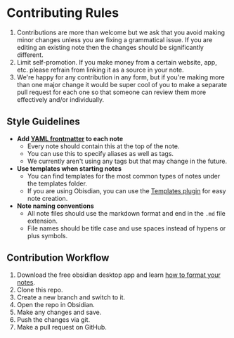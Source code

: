# Contributing Rules

1. Contributions are more than welcome but we ask that you avoid making minor changes unless you are fixing a grammatical issue. If you are editing an existing note then the changes should be significantly different.
2. Limit self-promotion. If you make money from a certain website, app, etc. please refrain from linking it as a source in your note.
3. We're happy for any contribution in any form, but if you're making more than one major change it would be super cool of you to make a separate pull request for each one so that someone can review them more effectively and/or individually.

## Style Guidelines

- **Add [YAML frontmatter](https://help.obsidian.md/Advanced+topics/YAML+front+matter) to each note**
	- Every note should contain this at the top of the note.
	- You can use this to specify aliases as well as tags.
	- We currently aren't using any tags but that may change in the future.
- **Use templates when starting notes**
	- You can find templates for the most common types of notes under the templates folder.
	- If you are using Obisdian, you can use the [Templates plugin](https://help.obsidian.md/Plugins/Templates) for easy note creation.
- **Note naming conventions**
	- All note files should use the markdown format and end in the `.md` file extension.
	- File names should be title case and use spaces instead of hypens or plus symbols.

## Contribution Workflow

1.  Download the free obsidian desktop app and learn [how to format your notes](https://help.obsidian.md/How+to/Format+your+notes).
2.  Clone this repo.
3.  Create a new branch and switch to it.
4.  Open the repo in Obsidian.
5.  Make any changes and save.
6.  Push the changes via git.
7.  Make a pull request on GitHub.